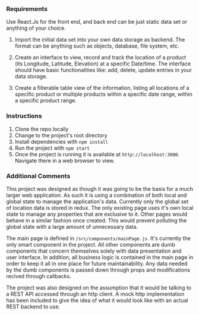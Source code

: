 ### Requirements

Use React.Js for the front end, and back end can be just static data set or anything of your choice.

1.  Import the initial data set into your own data storage as backend. The format can be anything such as objects, database, file system, etc.

2.  Create an interface to view, record and track the location of a product (its Longitude, Latitude, Elevation) at a specific Date/time. The interface should have basic functionalities like: add, delete, update entries in your data storage.

3.  Create a filterable table view of the information, listing all locations of a specific product or multiple products within a specific date range, within a specific product range.

### Instructions

1. Clone the repo locally
2. Change to the project's root directory
3. Install dependencies with `npm install`
4. Run the project with `npm start`
5. Once the project is running it is available at `http://localhost:3000`. Navigate there in a web browser to view.

### Additional Comments

This project was designed as though it was going to be the basis for a much larger
web application. As such it is using a combination of both local and global state
to manage the application's data. Currently only the global set of location data
is stored in redux. The only existing page uses it's own local state to manage
any properties that are exclusive to it. Other pages would behave in a similar
fashion once created. This would prevent polluting the global state with a large
amount of unnecessary data.

The main page is defined in `/src/components/mainPage.js`. It's currently the only
smart component in the project. All other components are dumb components that concern
themselves solely with data presentation and user interface. In addition, all business
logic is contained in the main page in order to keep it all in one place for
future maintainability. Any data needed by the dumb components is passed down through
props and modifications recived through callbacks.

The project was also designed on the assumption that it would be talking to a REST
API accessed through an http client. A mock http implementation has been included
to give the idea of what it would look like with an actual REST backend to use.
